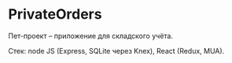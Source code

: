 # PrivateOrders

Пет-проект – приложение для складского учёта.

Стек: node JS (Express, SQLite через Knex), React (Redux, MUA).
